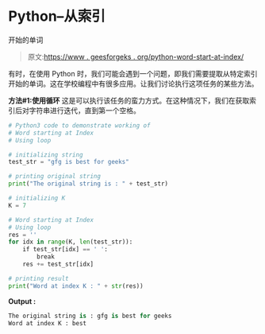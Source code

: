 # Python–从索引

开始的单词

> 原文:[https://www . geesforgeks . org/python-word-start-at-index/](https://www.geeksforgeeks.org/python-word-starting-at-index/)

有时，在使用 Python 时，我们可能会遇到一个问题，即我们需要提取从特定索引开始的单词。这在学校编程中有很多应用。让我们讨论执行这项任务的某些方法。

**方法#1:使用循环**
这是可以执行该任务的蛮力方式。在这种情况下，我们在获取索引后对字符串进行迭代，直到第一个空格。

```py
# Python3 code to demonstrate working of 
# Word starting at Index
# Using loop

# initializing string
test_str = "gfg is best for geeks"

# printing original string
print("The original string is : " + test_str)

# initializing K 
K = 7

# Word starting at Index
# Using loop
res = ''
for idx in range(K, len(test_str)):
    if test_str[idx] == ' ':
        break
    res += test_str[idx]

# printing result 
print("Word at index K : " + str(res)) 
```

**Output :**

```py
The original string is : gfg is best for geeks
Word at index K : best

```